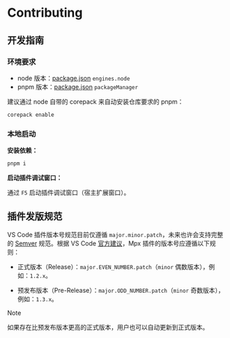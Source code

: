 # Contributing

## 开发指南

### 环境要求

- node 版本：[package.json](./package.json) `engines.node`
- pnpm 版本：[package.json](./package.json) `packageManager`

建议通过 node 自带的 corepack 来自动安装仓库要求的 pnpm：

```sh
corepack enable
```

### 本地启动

**安装依赖：**

```sh
pnpm i
```

**启动插件调试窗口：**

通过 `F5` 启动插件调试窗口（宿主扩展窗口）。

## 插件发版规范

VS Code 插件版本号规范目前仅遵循 `major.minor.patch`，未来也许会支持完整的 [Semver] 规范。根据 VS Code [官方建议][参考]，Mpx 插件的版本号应遵循以下规则：

- 正式版本（Release）：`major.EVEN_NUMBER.patch`（`minor` 偶数版本），例如：`1.2.x`。

- 预发布版本（Pre-Release）：`major.ODD_NUMBER.patch`（`minor` 奇数版本），例如：`1.3.x`。

> [!NOTE]
>
> 如果存在比预发布版本更高的正式版本，用户也可以自动更新到正式版本。

<!-- Reference Links -->

[Semver]: https://semver.org/lang/zh-CN/
[参考]: https://code.visualstudio.com/api/working-with-extensions/publishing-extension#prerelease-extensions
